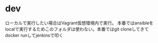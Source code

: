 # dev
ローカルで実行したい場合はVagrant仮想環境内で実行。
本番ではansibleをlocalで実行するためこのフォルダは使わない。本番ではgit cloneしてきてdocker runしてjenkinsで叩く

